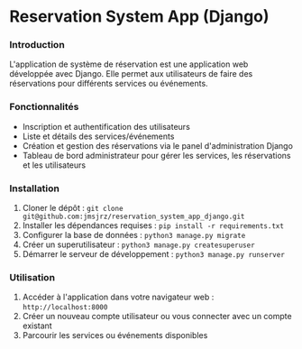 # Reservation System App (Django)

###  Introduction
L'application de système de réservation est une application web développée avec Django. Elle permet aux utilisateurs de faire des réservations pour différents services ou événements.

###  Fonctionnalités
- Inscription et authentification des utilisateurs
- Liste et détails des services/événements
- Création et gestion des réservations via le panel d'administration Django
- Tableau de bord administrateur pour gérer les services, les réservations et les utilisateurs

###  Installation
1. Cloner le dépôt : `git clone git@github.com:jmsjrz/reservation_system_app_django.git`
2. Installer les dépendances requises : `pip install -r requirements.txt`
3. Configurer la base de données : `python3 manage.py migrate`
4. Créer un superutilisateur : `python3 manage.py createsuperuser`
5. Démarrer le serveur de développement : `python3 manage.py runserver`

###  Utilisation
1. Accéder à l'application dans votre navigateur web : `http://localhost:8000`
2. Créer un nouveau compte utilisateur ou vous connecter avec un compte existant
3. Parcourir les services ou événements disponibles

